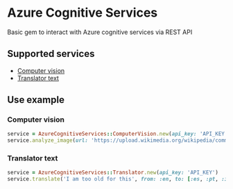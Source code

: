 # Azure Cognitive Services
Basic gem to interact with Azure cognitive services via REST API

## Supported services
* [Computer vision](https://docs.microsoft.com/es-es/azure/cognitive-services/computer-vision/)
* [Translator text](https://docs.microsoft.com/es-es/azure/cognitive-services/translator/)

## Use example
### Computer vision
```ruby
service = AzureCognitiveServices::ComputerVision.new(api_key: 'API_KEY')
service.analyze_image(url: 'https://upload.wikimedia.org/wikipedia/commons/e/e5/Hotel_Puente_Romano.jpg')
```

### Translator text
```ruby
service = AzureCognitiveServices::Translator.new(api_key: 'API_KEY')
service.translate('I am too old for this', from: :en, to: [:es, :pt, :it])
```
